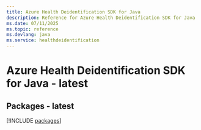 ```yaml
---
title: Azure Health Deidentification SDK for Java
description: Reference for Azure Health Deidentification SDK for Java
ms.date: 07/11/2025
ms.topic: reference
ms.devlang: java
ms.service: healthdeidentification
---
```

# Azure Health Deidentification SDK for Java - latest
## Packages - latest
[!INCLUDE [packages](health-deidentification-index.md)]